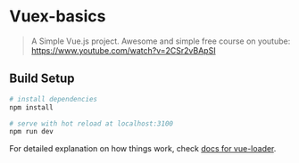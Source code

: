 # Vuex-basics

> A Simple Vue.js project. Awesome and simple free course on youtube:
https://www.youtube.com/watch?v=2CSr2vBApSI

## Build Setup

``` bash
# install dependencies
npm install

# serve with hot reload at localhost:3100
npm run dev
```

For detailed explanation on how things work, check [docs for vue-loader](http://vuejs.github.io/vue-loader).
